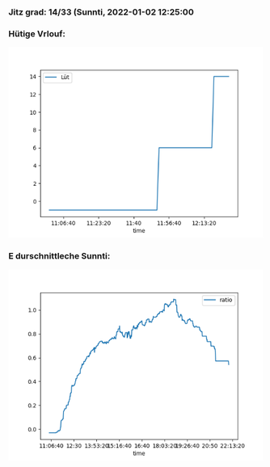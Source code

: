 ### Jitz grad: 14/33 (Sunnti, 2022-01-02 12:25:00

### Hütige Vrlouf:
![Graph](Today.png)

### E durschnittleche Sunnti:
![Graph](Sunnti.png)